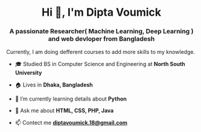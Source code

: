 <h1 align="center">Hi 👋, I'm Dipta Voumick</h1>
<h3 align="center">A passionate Researcher( Machine Learning, Deep Learning ) and web devloper from Bangladesh</h3>



Currently, I am doing defferent courses to add more skills to my knowledge. 

- 🎓 Studied BS in Computer Science and Engineering at **North South University**

- 🏠 Lives in **Dhaka, Bangladesh**

- 🌱 I’m currently learning details about **Python**

- 💬 Ask me about **HTML, CSS, PHP, Java**

- 📫 Contect me **diptavoumick.18@gmail.com**
 
